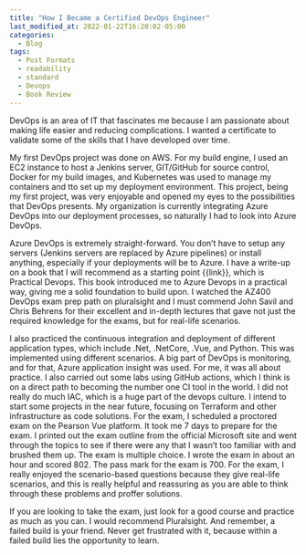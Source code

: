```yaml
---
title: "How I Became a Certified DevOps Engineer"
last_modified_at: 2022-01-22T16:20:02-05:00
categories:
  - Blog
tags:
  - Post Formats
  - readability
  - standard
  - Devops
  - Book Review
---
```


DevOps is an area of IT that fascinates me because I am passionate about making life easier and reducing complications. I wanted a certificate to validate some of the skills that I have developed over time.

My first DevOps project was done on AWS. For my build engine, I used an EC2 instance to host a Jenkins server, GIT/GitHub for source control, Docker for my build images, and Kubernetes was used to manage my containers and tto set up my deployment environment. This project, being my first project, was very enjoyable and opened my eyes to the possibilities that DevOps presents. My organization is currently integrating Azure DevOps into our deployment processes, so naturally I had to look into Azure DevOps.

Azure DevOps is extremely straight-forward. You don’t have to setup any servers (Jenkins servers are replaced by Azure pipelines) or install anything, especially if your deployments will be to Azure. I have a write-up on a book that I will recommend as a starting point {{link}}, which is Practical Devops. This book introduced me to Azure Devops in a practical way, giving me a solid foundation to build upon. I watched the AZ400 DevOps exam prep path on pluralsight and I must commend John Savil and Chris Behrens for their excellent and in-depth lectures that gave not just the required knowledge for the exams, but for real-life scenarios.

I also practiced the continuous integration and deployment of different application types, which include .Net, .NetCore, .Vue, and Python. This was implemented using different scenarios. A big part of DevOps is monitoring, and for that, Azure application insight was used. For me, it was all about practice. I also carried out some labs using GitHub actions, which I think is on a direct path to becoming the number one CI tool in the world. I did not really do much IAC, which is a huge part of the devops culture. I intend to start some projects in the near future, focusing on Terraform and other infrastructure as code solutions.
For the exam, I scheduled a proctored exam on the Pearson Vue platform. It took me 7 days to prepare for the exam. I printed out the exam outline from the official Microsoft site and went through the topics to see if there were any that I wasn’t too familiar with and brushed them up. The exam is multiple choice. I wrote the exam in about an hour and scored 802. The pass mark for the exam is 700. For the exam, I really enjoyed the scenario-based questions because they give real-life scenarios, and this is really helpful and reassuring as you are able to think through these problems and proffer solutions.

If you are looking to take the exam, just look for a good course and practice as much as you can. I would recommend Pluralsight. And remember, a failed build is your friend. Never get frustrated with it, because within a failed build lies the opportunity to learn.
